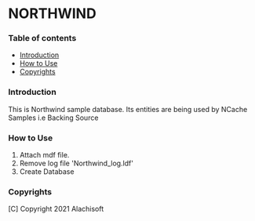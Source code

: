 # NORTHWIND

### Table of contents

* [Introduction](#introduction)
* [How to Use](#how-to-use)
* [Copyrights](#copyrights)

### Introduction

This is Northwind sample database. Its entities are being used by NCache Samples i.e Backing Source 

### How to Use

1. Attach mdf file.
2. Remove log file 'Northwind_log.ldf' 
3. Create Database 

### Copyrights

[C] Copyright 2021 Alachisoft 